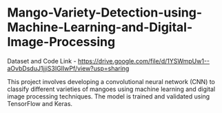 # Mango-Variety-Detection-using-Machine-Learning-and-Digital-Image-Processing
Dataset and Code Link - https://drive.google.com/file/d/1YSWmpUw1--aOvbDsduJ1jjiS3IGlIwPf/view?usp=sharing


This project involves developing a convolutional neural network (CNN) to classify different varieties of mangoes using machine learning and digital image processing techniques. The model is trained and validated using TensorFlow and Keras.

